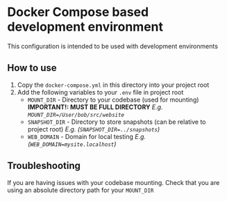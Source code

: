 # Docker Compose based development environment

This configuration is intended to be used with development environments

## How to use

1. Copy the `docker-compose.yml` in this directory into your project root
2. Add the following variables to your `.env` file in project root
   - `MOUNT_DIR` - Directory to your codebase (used for mounting)
    **IMPORTANT!: MUST BE FULL DIRECTORY**
    _E.g. `MOUNT_DIR=/User/bob/src/website`_
   - `SNAPSHOT_DIR` - Directory to store snapshots (can be relative to project root)
     _E.g. (`SNAPSHOT_DIR=../snapshots`)_
   - `WEB_DOMAIN` - Domain for local testing
     _E.g. (`WEB_DOMAIN=mysite.localhost`)_

## Troubleshooting

If you are having issues with your codebase mounting. Check that you are using an absolute directory path for your `MOUNT_DIR`